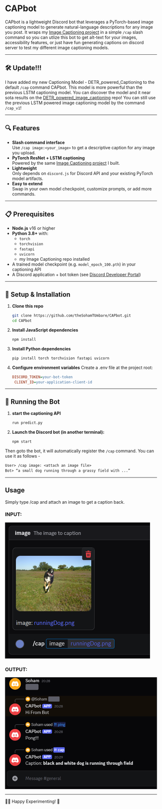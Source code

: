 # CAPbot

CAPbot is a lightweight Discord bot that leverages a PyTorch-based image captioning model to generate natural-language descriptions for any image you post. It wraps my [Image Captioning project](https://github.com/theSohamTUmbare/Image-Captioning-in-Pytorch) in a simple `/cap` slash command so you can utlize this bot to get alt-text for your images, accessibility features, or just have fun generating captions on discord server to test my different image captioning models.

---

## 🛠️ Update!!!

I have added my new Captioning Model - DETR_powered_Captioning to the default `/cap` command CAPbot. This model is more powerful than the previous LSTM captioning model. You can discover the model and it near sota results on the [DETR_powered_image_captioning](https://github.com/theSohamTUmbare/DETR_powered_image_captioning) repo!
You can still use the previous LSTM powered image captioning model by the command `/cap_v1`!

---

## 🔍 Features

- **Slash command interface**  
  Use `/cap image:<your_image>` to get a descriptive caption for any image you upload.
- **PyTorch ResNet + LSTM captioning**  
  Powered by the same [Image Captioning project](https://github.com/theSohamTUmbare/Image-Captioning-in-Pytorch) I built.
- **Lightweight**  
  Only depends on `discord.js` for Discord API and your existing PyTorch model artifacts.
- **Easy to extend**  
  Swap in your own model checkpoint, customize prompts, or add more commands.

---

## 📋 Prerequisites

- **Node.js** v16 or higher  
- **Python 3.8+** with:
  - `torch`
  - `torchvision`
  - `fastapi`
  - `uvicorn`
  - my Image Captioning repo installed 
- A trained model checkpoint (e.g. `model_epoch_100.pth`) in your captioning API
- A Discord application + bot token (see [Discord Developer Portal](https://discord.com/developers/applications))

---

## 🚀 Setup & Installation

1. **Clone this repo**  
   ```bash
   git clone https://github.com/theSohamTUmbare/CAPbot.git
   cd CAPbot
2. **Install JavaScript dependencies**
   ```bash
   npm install
3. **Install Python dependencies**
   ```bash
   pip install torch torchvision fastapi uvicorn
4. **Configure environment variables**
   Create a .env file at the project root:
   ```ini
   DISCORD_TOKEN=your-bot-token
    CLIENT_ID=your-application-client-id

---

## 🏃 Running the Bot

1. **start the captioning API**
   ```bash
   run predict.py
2. **Launch the Discord bot (in another terminal):**
   ```bash
   npm start
Then goto the bot, it will automatically register the `/cap` command. You can use it as follows - 
  ```txt
  User> /cap image: <attach an image file>
  Bot> “a small dog running through a grassy field with ...”
  ```
---

## Usage
Simply type /cap and attach an image to get a caption back.
### INPUT: 
![input](results/input.png) 
### OUTPUT: 
![output](results/output.png)

---
🧑‍💻 Happy Experimenting! 🔬

